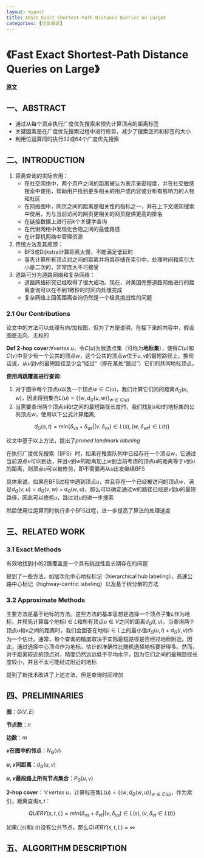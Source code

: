 ```yaml
---
layout: mypost
title: 《Fast Exact Shortest-Path Distance Queries on Large》
categories: [论文阅读]
---
```


# 《Fast Exact Shortest-Path Distance Queries on Large》

**[原文](Fast_Exact_Shortest-Path_Distance_Queries_on_Large.pdf)**

## 一、ABSTRACT

- 通过从每个顶点执行广度优先搜索来预先计算顶点的距离标签
- 关键因素是在广度优先搜索过程中进行修剪，减少了搜索空间和标签的大小
- 利用位运算同时执行32或64个广度优先搜索

## 二、INTRODUCTION

1. 距离查询的实际应用：
    - 在社交网络中，两个用户之间的距离被认为表示亲密程度，并在社交敏感搜索中使用，帮助用户找到更多相关的用户或内容或分析有影响力的人物和社区
    - 在网络图中，网页之间的距离是相关性的指标之一，并在上下文感知搜索中使用，为与当前访问的网页更相关的网页提供更高的排名
    - 在链接数据上进行前k个关键字查询
    - 在代谢网络中发现化合物之间的最佳路径
    - 在计算机网络中管理资源
2. 传统方法及其瓶颈：
    - BFS或Dijkstra计算距离太慢，不能满足低延时
    - 事先计算所有顶点对之间的距离并将其存储在索引中，处理时间和索引大小是二次的，非常庞大不可接受
3. 道路可分为道路网络和复杂网络：
    - 道路网络研究已经取得了很大成功。现在，对美国完整道路网络进行的距离查询可以在不到1微秒的时间内处理完成
    - 复杂网络上回答距离查询仍然是一个极具挑战性的问题

### 2.1 Our Contributions

论文中的方法可以处理有向/加权图，但为了方便说明，在接下来的内容中，假设图是无向、无权的

**Def 2-hop cover**:$\forall vertex\ u$，令$C(u)$为候选点集（可称为**地标集**），使得$C(u)$和$C(v)$中至少有一个公共的顶点$w$，这个公共的顶点$w$位于$u,v$的最短路径上。换句话说，从$u$到$v$的最短路径至少会“经过”（即在某处“跳过”）它们的共同地标顶点。

**使用两跳覆盖进行查询**:
1. 对于图中每个顶点$u$以及一个顶点$w\in C(u)$，我们计算它们间的距离$d_G(u,w)$，因此得到集合$L(u)=\{(w,d_G(u,w)\}_{w\in C(u)}$
2. 当需要查询两个顶点$s$和$t$之间的最短路径长度时，我们找到$s$和$t$的地标集的公共顶点$w$，使用以下公式计算距离;

$$d_G(s,t)=min\{\delta_{vs}+\delta_{wt}|(v,\delta_{vs})\in L(s),(w,\delta_{wt})\in L(t)\} $$

论文中基于以上方法，提出了*pruned landmark labeling*

在执行广度优先搜索（BFS）时，如果在搜索队列中已经存在一个顶点$w$，它通过当前源点$v$可以到达，并且$v$到$w$的距离加上$w$到当前考虑的顶点$u$的距离等于$v$到$u$的距离，则顶点$u$可以被修剪，即不需要再从$u$出发继续BFS

具体来说，如果在BFS过程中遇到顶点$u$，并且存在一个已经被访问的顶点$w$，满足$d_G(v,u)=d_G(v,w)+d_G(w,u)$，那么可以确定通过$w$的路径已经是$v$到$u$的最短路径，因此可以修剪$u$，跳过对$u$的进一步搜索

然后使用位运算同时执行多个BFS过程，进一步提高了算法的处理速度

## 三、RELATED WORK

### 3.1 Exact Methods

有效地找到小的2跳覆盖是一个具有挑战性且长期存在的问题

提到了一些方法，如层次化中心地标标记（hierarchical hub labeling），高速公路中心标记（highway-centric labeling）以及基于树分解的方法

### 3.2  Approximate Methods

主要方法是基于地标的方法。这些方法的基本思想是选择一个顶点子集$L$作为地标，并预先计算每个地标$l\in L$和所有顶点$u\in V$之间的距离$d_G(l,u)$。当查询两个顶点$u$和$v$之间的距离时，我们会回答在地标$l\in L$上的最小值$d_G(u,l)+d_G(l,v)$作为一个估计。通常，每个查询的精度取决于实际最短路径是否经过地标附近。因此，通过选择中心顶点作为地标，估计的准确性比随机选择地标要好得多。然而，对于距离较近的顶点对，精度仍然远远低于平均水平，因为它们之间的最短路径长度较小，并且不太可能经过附近的地标

提到了新技术改进了上述方法，但是查询时间增加

## 四、PRELIMINARIES

**图**：$G(V,E)$

**节点数**：$n$

**边数**：$m$

**$v$在图中的邻点**：$N_G(v)$

**$u,v$间距离**：$d_G(u,v)$

**$u,v$最段路上所有节点集合**：$P_G(u,v)$

**2-hop cover**：$\forall vertex\ u$，计算标签集$L(u)=\{(w,d_G(w,u)\}_{w\in C(u)}$，作为索引，距离查询$s,t$：

$$QUERY(s,t,L)=min\{\delta_{vs}+\delta_{vt}|(v,\delta_{vs})\in L(s),(v,\delta_{vt}\in L(t)\}$$

如果$L(s)$和$L(t)$没有公共节点，那么$QUERY(s,t,L)=\infty$

## 五、ALGORITHM DESCRIPTION





